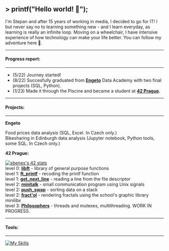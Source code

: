 ## > printf("Hello world! 👋");

I'm Stepan and after 15 years of working in media, I decided to go for IT! I but never say no to learning something new - and I learn everyday, as learning is really an infinite loop. Moving on a wheelchair, I have intensive experience of how technology can make your life better. You can follow my adventure here 💪.

---
#### Progress report:
---
- (5/22) Journey started!
- (8/22) Succesfully graduated from **[Engeto](https://engeto.cz)** Data Academy with two final projects (SQL, Python).  
- (1/23) Made it through the Piscine and became a student at **[42 Prague](https://42prague.com).** 

---
#### Projects:
---
**Engeto**

Food prices data analysis (SQL, Excel. In Czech only.)  
Bikesharing in Edinburgh data analysis (Jupyter notebook, Python tools, some SQL. In Czech only.)

**42 Prague:**  

[![sbenes's 42 stats](https://badge42.vercel.app/api/v2/clhxhut3v002508l6ma7ao1xq/stats?cursusId=21&coalitionId=314)](https://github.com/JaeSeoKim/badge42)  
level 0: **[libft](https://github.com/birkofcz/42__libft)** - library of general purpose functions  
level 1: **[ft_printf](https://github.com/birkofcz/42__ft_printf)** - recoding the printf function  
level 1: **[get_next_line](https://github.com/birkofcz/42__get_next_line)** - reading a line from the file descriptor  
level 2: **[minitalk](https://github.com/birkofcz/42__minitalk)** - small communication program using Unix signals  
level 2: **[push_swap](https://github.com/birkofcz/42__push_swap)** - sorting data on a stack  
level 2: **[fract'ol](https://github.com/birkofcz/42__fractol)** - rendering fractals using the school's graphic library minilibx  
level 3: **[Philosophers](https://github.com/birkofcz/42__Philosophers)** - threads and mutexes, multithreading. WORK IN PROGRESS.

---
#### Tools:
---
[![My Skills](https://skillicons.dev/icons?i=vscode,github,c,py)](https://skillicons.dev)
> 



<!--
**birkofcz/birkofcz** is a ✨ _special_ ✨ repository because its `README.md` (this file) appears on your GitHub profile.

Here are some ideas to get you started:

- 🔭 I’m currently working on ...
- 🌱 I’m currently learning ...
- 👯 I’m looking to collaborate on ...
- 🤔 I’m looking for help with ...
- 💬 Ask me about ...
- 📫 How to reach me: ...
- 😄 Pronouns: ...
- ⚡ Fun fact: ...
-->


